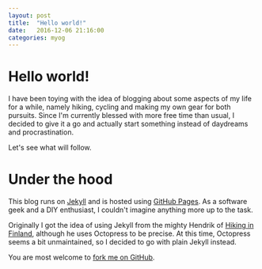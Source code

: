 ```yaml
---
layout: post
title:  "Hello world!"
date:   2016-12-06 21:16:00
categories: myog
---
```


# Hello world! 

I have been toying with the idea of blogging about some aspects of my life for a while, namely hiking, cycling and making my own gear for both pursuits. Since I'm currently blessed with more free time than usual, I decided to give it a go and actually start something instead of daydreams and procrastination.

Let's see what will follow.

# Under the hood
This blog runs on [Jekyll][jekyll] and is hosted using [GitHub Pages][github-pages]. As a software geek and a DIY enthusiast, I couldn't imagine anything more up to the task.

Originally I got the idea of using Jekyll from the mighty Hendrik of [Hiking in Finland][hendrik], although he uses Octopress to be precise. At this time, Octopress seems a bit unmaintained, so I decided to go with plain Jekyll instead.

You are most welcome to [fork me on GitHub][fork-me].

[jekyll]:       http://jekyllrb.com
[github-pages]: https://pages.github.com/
[hendrik]:      https://hikinginfinland.com/
[fork-me]:      https://github.com/pikariop/pikariop.github.io

